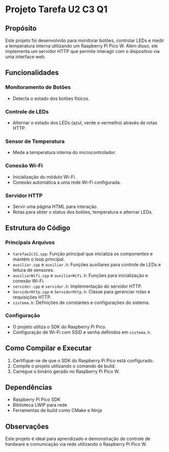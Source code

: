 # Projeto Tarefa U2 C3 Q1

## Propósito

Este projeto foi desenvolvido para monitorar botões, controlar LEDs e medir a temperatura interna utilizando um Raspberry Pi Pico W. Além disso, ele implementa um servidor HTTP que permite interagir com o dispositivo via uma interface web.

## Funcionalidades

### Monitoramento de Botões

- Detecta o estado dos botões físicos.

### Controle de LEDs

- Alternar o estado dos LEDs (azul, verde e vermelho) através de rotas HTTP.

### Sensor de Temperatura

- Mede a temperatura interna do microcontrolador.
### Conexão Wi-Fi

- Inicialização do módulo Wi-Fi.
- Conexão automática a uma rede Wi-Fi configurada.

### Servidor HTTP

- Servir uma página HTML para interação.
- Rotas para obter o status dos botões, temperatura e alternar LEDs.

## Estrutura do Código

### Principais Arquivos

- `tarefau2c31.cpp`: Função principal que inicializa os componentes e mantém o loop principal.
- `auxiliar.cpp` e `auxiliar.h`: Funções auxiliares para controle de LEDs e leitura de sensores.
- `auxiliarWifi.cpp` e `auxiliarWifi.h`: Funções para inicialização e conexão Wi-Fi.
- `servidor.cpp` e `servidor.h`: Implementação do servidor HTTP.
- `ServidorHttp.cpp` e `ServidorHttp.h`: Classe para gerenciar rotas e requisições HTTP.
- `sistema.h`: Definições de constantes e configurações do sistema.

### Configuração

- O projeto utiliza o SDK do Raspberry Pi Pico.
- Configuração de Wi-Fi com SSID e senha definidos em `sistema.h`.

## Como Compilar e Executar

1. Certifique-se de que o SDK do Raspberry Pi Pico está configurado.
2. Compile o projeto utilizando o comando de build.
3. Carregue o binário gerado no Raspberry Pi Pico W.

## Dependências

- Raspberry Pi Pico SDK
- Biblioteca LWIP para rede
- Ferramentas de build como CMake e Ninja

## Observações

Este projeto é ideal para aprendizado e demonstração de controle de hardware e comunicação via rede utilizando o Raspberry Pi Pico W.
